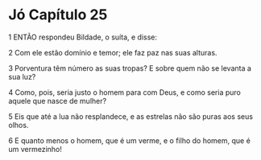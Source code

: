 # Jó Capítulo 25

1	ENTÃO respondeu Bildade, o suíta, e disse:

2	Com ele estão domínio e temor; ele faz paz nas suas alturas.

3	Porventura têm número as suas tropas? E sobre quem não se levanta a sua luz?

4	Como, pois, seria justo o homem para com Deus, e como seria puro aquele que nasce de mulher?

5	Eis que até a lua não resplandece, e as estrelas não são puras aos seus olhos.

6	E quanto menos o homem, que é um verme, e o filho do homem, que é um vermezinho!

